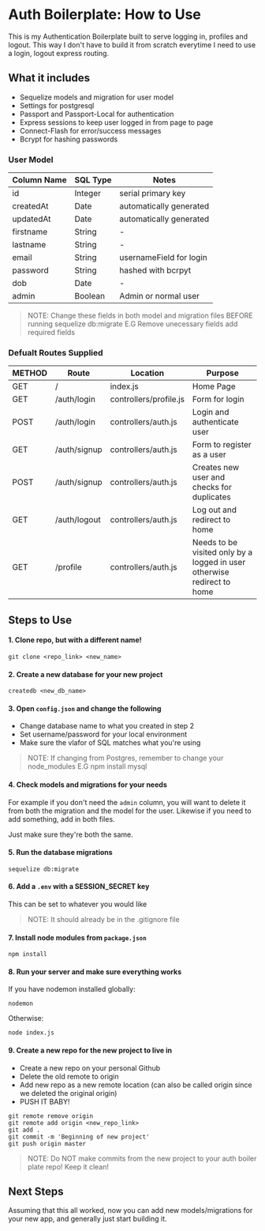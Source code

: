 # Auth Boilerplate: How to Use

This is my Authentication Boilerplate built to serve logging in, profiles and logout.
This way I don't have to build it from scratch everytime I need to use a login, logout express routing.

## What it includes 

* Sequelize models and migration for user model
* Settings for postgresql 
* Passport and Passport-Local for authentication
* Express sessions to keep user logged in from page to page
* Connect-Flash for error/success messages 
* Bcrypt for hashing passwords

### User Model

| Column Name | SQL Type | Notes |
| ----------- | -------- |--------------------------------- |
| id | Integer| serial primary key |
| createdAt | Date | automatically generated |
| updatedAt | Date | automatically generated |
| firstname | String | - |
| lastname | String | - |
| email | String | usernameField for login |
| password | String | hashed with bcrpyt |
| dob | Date | - |
| admin | Boolean | Admin or normal user |

> NOTE: Change these fields in both model and migration files BEFORE running sequelize db:migrate E.G Remove unecessary fields add required fields

### Defualt Routes Supplied
| METHOD | Route | Location | Purpose |
| ------ | ------------- | ----------------- |  --------------------------------------------------------------- |
| GET | / | index.js | Home Page |
| GET |	/auth/login | controllers/profile.js | Form for login |
| POST | /auth/login | controllers/auth.js | Login and authenticate user |
| GET |	/auth/signup | controllers/auth.js | Form to register as a user |
| POST | /auth/signup | controllers/auth.js | Creates new user and checks for duplicates |
| GET |	/auth/logout | controllers/auth.js | Log out and redirect to home |
| GET |	/profile | controllers/auth.js | Needs to be visited only by a logged in user otherwise redirect to home |

## Steps to Use

#### 1. Clone repo, but with a different name! 

``` 
git clone <repo_link> <new_name>
```

#### 2. Create a new database for your new project 

```
createdb <new_db_name>
```
#### 3. Open `config.json` and change the following

* Change database name to what you created in step 2
* Set username/password for your local environment
* Make sure the vlafor of SQL matches what you're using 

> NOTE: If changing from Postgres, remember to change your node_modules E.G npm install mysql 

#### 4. Check models and migrations for your needs

For example if you don't need the `admin` column, you will want to delete it from both the migration and the model for the user. Likewise if you need to add something, add in both files.

Just make sure they're both the same.

#### 5. Run the database migrations

```
sequelize db:migrate
```  

#### 6. Add a `.env` with a SESSION_SECRET key

This can be set to whatever you would like 

> NOTE: It should already be in the .gitignore file

#### 7. Install node modules from `package.json`

```
npm install
```

#### 8. Run your server and make sure everything works

If you have nodemon installed globally:
```
nodemon
```

Otherwise:
```
node index.js
```

#### 9. Create a new repo for the new project to live in

* Create a new repo on your personal Github
* Delete the old remote to origin
* Add new repo as a new remote location (can also be called origin since we deleted the original origin)
* PUSH IT BABY!

```
git remote remove origin
git remote add origin <new_repo_link>
git add .
git commit -m 'Beginning of new project'
git push origin master
```

> NOTE: Do NOT make commits from the new project to your auth boiler plate repo! Keep it clean!


## Next Steps

Assuming that this all worked, now you can add new models/migrations for your new app, and generally just start building it.






